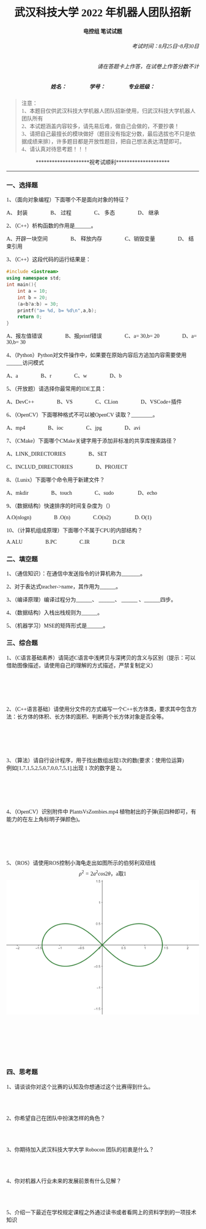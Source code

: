 # <center> <font face="宋体">**武汉科技大学 2022 年机器人团队招新**</center>
#### <center> <font face="宋体"> 电控组 笔试试题</center>
###### <p align="right"> <font face="宋体"> 考试时间：8月25日~8月30日</p>
###### <p align="right"> <font face="宋体"> 请在答题卡上作答，在试卷上作答分数不计</p>
##### <center><font face="宋体">姓名：$~~~~~~~~~~~~~~~~~$学号：$~~~~~~~~~~~~~~~~~$专业班级：</center>
>注意：<br>
1、本题目仅供武汉科技大学机器人团队招新使用，归武汉科技大学机器人团队所有<br>
2、本试题涵盖内容较多，请先易后难，做自己会做的，不要抄袭！<br>
3、请把自己最擅长的模块做好（题目没有指定分数，最后选拔也不只是依据成绩来排），许多题目都是开放性题目，把自己想法表达清楚即可。<br>
4、请认真对待思考题！！！
<center><font face="宋体"> ********************祝考试顺利********************</center>

******

### <font face="宋体">一、选择题
1、（面向对象编程）下面哪个不是面向对象的特征？

A、 封装$~~~~~~~~~~~~~~~~~$B、 过程$~~~~~~~~~~~~~~~~~$C、 多态$~~~~~~~~~~~~~~~~~$D、 继承

2、（C++）析构函数的作用是______。

A、开辟一块空间$~~~~~~~~~~~~~~~~~$B、 释放内存$~~~~~~~~~~~~~~~~~$C、销毁变量$~~~~~~~~~~~~~~~~~$D、 结束引用

3、（C++）这段代码的运行结果是：
```cpp
#include <iostream>
using namespace std;
int main(){
    int a = 10;
    int b = 20;
    (a<b?a:b) = 30;
    printf("a= %d, b= %d\n",a,b);
    return 0;
}
```
A、报左值错误$~~~~~~~~~~~~~~~~~$B、报printf错误$~~~~~~~~~~~~~~~~~$C、a= 30,b= 20$~~~~~~~~~~~~~~~~~$D、a= 30,b= 30

4、（Python）Python对文件操作中，如果要在原始内容后方追加内容需要使用______访问模式

A、a$~~~~~~~~~~~~~~~~~$B、r$~~~~~~~~~~~~~~~~~$C、w$~~~~~~~~~~~~~~~~~$D、b

5、（开放题）请选择你最常用的IDE工具：

A、DevC++$~~~~~~~~~~~~~~~~~$B、VS$~~~~~~~~~~~~~~~~~$C、CLion$~~~~~~~~~~~~~~~~~$D、VSCode+插件

6、（OpenCV）下面哪种格式不可以被OpenCV 读取？________。

A、mp4$~~~~~~~~~~~~~~~~~$B、ioc$~~~~~~~~~~~~~~~~~$C、jpg$~~~~~~~~~~~~~~~~~$D、avi

 7、（CMake）下面哪个CMake关键字用于添加非标准的共享库搜索路径？

A、LINK_DIRECTORIES$~~~~~~~~~~~~~~~~~$B、SET

C、INCLUD_DIRECTORIES$~~~~~~~~~~~~~~~~~$D、PROJECT

8、（Lunix）下面哪个命令用于新建文件？

A、mkdir$~~~~~~~~~~~~~~~~~$B、touch$~~~~~~~~~~~~~~~~~$C、sudo $~~~~~~~~~~~~~~~~~$D、echo

9、（数据结构）快速排序的时间复杂度为（）

A.O(nlogn)$~~~~~~~~~~~~~~~~~$B .O(n)$~~~~~~~~~~~~~~~~~$C.O(n2)
$~~~~~~~~~~~~~~~~~$D. O(1)

10、（计算机组成原理）下面哪个不属于CPU的内部结构？

A.ALU$~~~~~~~~~~~~~~~~~$B.PC$~~~~~~~~~~~~~~~~~$C.IR$~~~~~~~~~~~~~~~~~$D.CR



### <font face="宋体">二、填空题
1、（通信知识）：在通信中发送指令的计算机称为_______。

2、对于表达式teacher->name，其作用为______。

3、（编译原理）编译过程分为______、 ______、 ______ 、______四步。

4、（数据结构）入栈出栈规则为______。

5、（机器学习）MSE的矩阵形式是______。



### <font face="宋体">三、综合题
1、（C语言基础素养）请简述C语言中浅拷贝与深拷贝的含义与区别（提示：可以借助图像描述，请使用自己的理解的方式描述，严禁复制定义）<br><br><br><br><br><br>

2、（C++语言基础）请使用分文件的方式编写一个C++长方体类，要求其中包含方法：长方体的体积、长方体的面积、判断两个长方体对象是否全等。<br><br><br><br><br><br>

3、（算法）请自行设计程序，用于找出数组出现1次的数(要求：使用位运算)<br>
例如[1,7,1,5,2,5,0,7,0,0,7,5,1],出现 1 次的数字是 2。<br><br><br><br><br><br>

4、（OpenCV）识别附件中 PlantsVsZombies.mp4 植物射出的子弹(前四种即可，有能力的在左上角标明子弹颜色)。<br><br><br><br><br><br>

5、（ROS）请使用ROS控制小海龟走出如图所示的伯努利双纽线
$$ \rho^2=2a^2cos2\theta \text {，a取1} $$
![伯努利双曲线](./annex/Bernoullihyperbolic.png "伯努利双曲线")

<br><br><br><br><br><br>

### <font face="宋体">四、思考题

1、请谈谈你对这个比赛的认知及你想通过这个比赛得到什么。<br><br><br><br>

2、你希望自己在团队中扮演怎样的角色？<br><br><br><br>

3、你期待加入武汉科技大学大学 Robocon 团队的初衷是什么？<br><br><br><br>

4、你对机器人行业未来的发展前景有什么见解？<br><br><br><br>

5、介绍一下最近在学校规定课程之外通过读书或者看网上的资料学到的一项技术知识<br><br><br><br>















